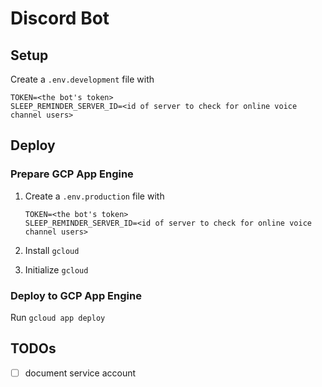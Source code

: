 # Discord Bot

## Setup

Create a `.env.development` file with

```env
TOKEN=<the bot's token>
SLEEP_REMINDER_SERVER_ID=<id of server to check for online voice channel users>
```

## Deploy

### Prepare GCP App Engine

1. Create a `.env.production` file with

    ```env
    TOKEN=<the bot's token>
    SLEEP_REMINDER_SERVER_ID=<id of server to check for online voice channel users>
    ```

2. Install `gcloud`

3. Initialize `gcloud`

### Deploy to GCP App Engine

Run `gcloud app deploy`

## TODOs

- [ ] document service account
